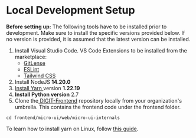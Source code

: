 # Local Development Setup

**Before setting up:** The following tools have to be installed prior to development. Make sure to install the specific versions provided below. If no version is provided, it is assumed that the latest version can be installed.

1. Install Visual Studio Code. VS Code Extensions to be installed from the marketplace:
   * [GitLense](https://marketplace.visualstudio.com/items?itemName=eamodio.gitlens)
   * [ESLint](https://marketplace.visualstudio.com/items?itemName=dbaeumer.vscode-eslint)
   * [Tailwind CSS](https://marketplace.visualstudio.com/items?itemName=bradlc.vscode-tailwindcss)
2. Install NodeJS **14.20.0**
3. [Install Yarn ](https://code.visualstudio.com/download)version **1.22.19**
4. **Install Python version** 2.7
5. Clone the[ DIGIT-Frontend](https://github.com/egovernments/DIGIT-Frontend/tree/sample) repository locally from your organization's umbrella. This contains the frontend code under the frontend folder.

```
cd frontend/micro-ui/web/micro-ui-internals
```

To learn how to install yarn on Linux, follow [this guide](https://linuxhint.com/install\_yarn\_ubuntu/).
